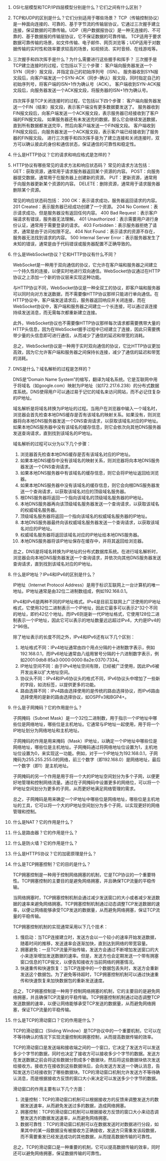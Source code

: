 1. OSI七层模型和TCP/IP四层模型分别是什么？它们之间有什么区别？

2. TCP和UDP的区别是什么？它们分别适用于哪些场景？
   TCP（传输控制协议）是一种面向连接的、可靠的、基于字节流的传输层协议，它通过三次握手建立连接，保证数据的可靠传输。UDP（用户数据报协议）是一种无连接的、不可靠的、基于数据报的传输层协议，它不保证数据的可靠传输。
   TCP适用于要求数据可靠传输的场景，如文件传输、电子邮件、网页浏览等；UDP适用于对数据传输的实时性和效率要求较高的场景，如视频流、实时音频、在线游戏等。

3. 三次握手和四次挥手是什么？为什么需要进行这些握手和挥手？
   三次握手是TCP建立连接时的过程，它包括以下三个步骤：
   客户端向服务器发送一个SYN（同步）报文段，并指定自己的初始序列号（ISN）。
   服务器收到SYN报文段后，向客户端发送一个SYN-ACK（同步-确认）报文段，同时指定自己的初始序列号，将客户端的ISN+1作为确认号（ACK）。
   客户端收到SYN-ACK报文段后，向服务器发送一个ACK报文段，将服务器的ISN+1作为确认号。

   四次挥手是TCP关闭连接时的过程，它包括以下四个步骤：
   客户端向服务器发送一个FIN（结束）报文段，表示客户端没有更多数据要发送了。
   服务器收到FIN报文段后，向客户端发送一个ACK报文段，表示服务器已经接收到了客户端的FIN报文段。
   如果服务器还有未发送完的数据，那么它会继续发送数据，直到所有数据都发送完毕，然后向客户端发送一个FIN报文段。
   客户端收到FIN报文段后，向服务器发送一个ACK报文段，表示客户端已经接收到了服务器的FIN报文段。
   进行三次握手和四次挥手是为了建立连接和关闭连接时，双方可以确认彼此的身份和通信状态，保证通信的可靠性和稳定性。

4. 什么是HTTP协议？它的请求和响应格式是怎样的？

5. HTTP协议有哪些常见的请求方法和响应状态码？
   常见的请求方法包括：
   GET：获取资源，通常用于请求服务器返回某个资源的内容。
   POST：向服务器提交数据，通常用于在服务器上创建新的资源。
   PUT：更新资源，通常用于向服务器更新某个资源的内容。
   DELETE：删除资源，通常用于请求服务器删除某个资源。

   常见的响应状态码包括：
   200 OK：表示请求成功，服务器返回请求的内容。
   201 Created：表示服务器已经成功创建了一个资源。
   204 No Content：表示请求成功，但是服务器没有返回任何内容。
   400 Bad Request：表示客户端请求有错误，服务器无法理解。
   401 Unauthorized：表示需要用户进行身份认证，通常用于需要登录的请求。
   403 Forbidden：表示服务器拒绝了请求，通常是由于访问权限不足。
   404 Not Found：表示请求的资源不存在，服务器无法找到请求的内容。
   500 Internal Server Error：表示服务器发生了未知的错误，通常是由于代码错误或服务器配置不正确导致的。

6. 什么是WebSocket协议？它和HTTP协议有什么不同？

   WebSocket是一种用于双向通信的协议，它允许在客户端和服务器之间建立一个持久性的连接，以便实时地进行双向通信。WebSocket协议通过在HTTP协议之上添加一个新的协议层来实现这种功能。

   与HTTP协议不同，WebSocket协议是一种全双工的协议，即客户端和服务器可以同时向对方发送数据，而不需要像HTTP协议那样只能进行单向通信。在HTTP协议中，客户端发送请求后，服务器返回响应并关闭连接，而在WebSocket协议中，客户端和服务器之间建立一个长连接，可以通过该连接持续发送消息，而无需每次都重新建立连接。

   此外，WebSocket协议也不需要像HTTP协议那样每次请求都需要携带大量的HTTP头信息，因为在WebSocket握手过程中已经建立了连接，因此只需要携带少量的头信息即可进行通信，从而减少了通信的延迟和带宽的消耗。

   总之，WebSocket协议是一种用于实时双向通信的协议，它比HTTP协议更加高效，因为它允许客户端和服务器之间保持长连接，减少了通信的延迟和带宽的消耗。

7. DNS是什么？域名解析的过程是怎样的？

   DNS是“Domain Name System”的缩写，翻译为域名系统。它是互联网中用于将域名（如google.com）映射为IP地址（如172.217.6.238）的分布式数据库系统。DNS使得用户可以通过易于记忆的域名来访问网站，而不必记住复杂的IP地址。

   域名解析是将域名转换为IP地址的过程。当用户在浏览器中输入一个域名时，浏览器会首先检查本地DNS缓存是否有该域名的映射关系。如果没有，则浏览器将向本地DNS服务器发送一个DNS查询请求，以获取该域名对应的IP地址。如果本地DNS服务器中没有该域名的缓存信息，则它会依次向其他DNS服务器发送查询请求，直到找到该域名的IP地址。

   域名解析的过程可以分为以下几个步骤：

   1. 浏览器首先检查本地DNS缓存是否有该域名对应的IP地址。
   2. 如果本地DNS缓存中没有该域名的映射关系，则浏览器将向本地DNS服务器发送一个DNS查询请求。
   3. 如果本地DNS服务器中有该域名的缓存信息，则它会将IP地址返回给浏览器。
   4. 如果本地DNS服务器中没有该域名的缓存信息，则它会向根DNS服务器发送一个查询请求，以获取该域名对应的顶级域名服务器。
   5. 根DNS服务器将返回一个指向该域名的顶级域名服务器的IP地址。
   6. 本地DNS服务器再向该顶级域名服务器发送一个查询请求，以获取该域名的权威域名服务器。
   7. 顶级域名服务器将返回一个指向该域名的权威域名服务器的IP地址。
   8. 本地DNS服务器最终向该权威域名服务器发送一个查询请求，以获取该域名对应的IP地址。
   9. 权威域名服务器将返回该域名对应的IP地址给本地DNS服务器。
   10. 本地DNS服务器将该IP地址保存在缓存中，并将其返回给浏览器。

   总之，DNS是将域名转换为IP地址的分布式数据库系统。在进行域名解析时，浏览器会向本地DNS服务器发送一个查询请求，并依次向其他DNS服务器发送查询请求，直到找到该域名对应的IP地址。

8. 什么是IP地址？IPv4和IPv6的区别是什么？

   IP地址（Internet Protocol Address）是用于标识互联网上一台计算机的唯一地址。IP地址通常是由32位二进制数组成，例如192.168.0.1。

   IPv4和IPv6是两种不同的IP地址格式。IPv4是目前互联网上广泛使用的IP地址格式，它使用32位二进制表示一个IP地址，因此它最多可以表示2^32个不同的地址，即约42亿个地址。而IPv6则是新一代IP地址格式，它使用128位二进制表示一个IP地址，因此它可以表示的地址数量远远超过IPv4，大约是IPv4的2^96倍。

   除了地址表示的长度不同之外，IPv4和IPv6还有以下几个区别：

   1. 地址格式不同：IPv4地址通常由四个用点分隔的十进制数字表示，例如192.168.0.1，而IPv6地址通常由八组用冒号分隔的十六进制数字表示，例如2001:0db8:85a3:0000:0000:8a2e:0370:7334。
   2. IP地址空间不同：由于IPv4地址空间有限，已经被广泛使用，因此IPv6被开发出来以扩大地址空间。
   3. 协议头不同：IPv4和IPv6协议头的格式不同，IPv6协议头中增加了一些新的字段，如流标签，以提供更多的功能。
   4. 路由选择不同：IPv4路由选择使用的是传统的路由选择协议，而IPv6路由选择使用的是新的路由选择协议，如OSPFv3和BGP4+。

9. 什么是子网掩码？它的作用是什么？

   子网掩码（Subnet Mask）是一个32位二进制数，用于指示一个IP地址中哪些位是网络地址，哪些位是主机地址。它通常与IP地址一起使用，用于将一个IP地址划分为网络地址和主机地址。

   子网掩码的作用是用来掩码（Mask）IP地址，以确定一个IP地址中哪些位是网络地址，哪些位是主机地址。子网掩码通过将网络地址位设置为1，主机地址位设置为0，来实现这一功能。例如，对于一个IP地址为192.168.0.1，子网掩码为255.255.255.0的网络，前三个数字（即192.168.0）是网络地址，最后一个数字（即1）是主机地址。

   子网掩码的另一个作用是用于将一个大的IP地址空间划分为多个子网，以便更好地管理和控制网络流量。通过在子网掩码中设置更多的网络位，可以将一个IP地址空间划分为更多的子网，从而更好地满足网络管理的需求。

   总之，子网掩码是用来确定一个IP地址中哪些位是网络地址，哪些位是主机地址的工具，它可以将一个大的IP地址空间划分为多个子网，以实现更好的网络管理和控制。

10. 什么是NAT？它的作用是什么？

    

11. 什么是路由器？它的作用是什么？

    

12. 什么是防火墙？它的作用是什么？

    

13. 什么是HTTPS协议？它的加密原理是什么？

    

14. 什么是TCP拥塞控制？它的目的是什么？

    TCP拥塞控制是一种用于控制网络拥塞的机制，它是TCP协议的一个重要特性。TCP拥塞控制的主要目的是避免网络拥塞，并且确保TCP流量的平稳传输。

    当网络拥塞时，TCP拥塞控制机制会通过减少发送窗口的大小或者减少发送数据的速率来避免网络拥塞。TCP拥塞控制机制通过动态调整TCP发送数据的速率，以便让网络能够承受TCP发送的数据量，从而避免网络拥塞，保证TCP流量的平稳传输。

    TCP拥塞控制机制的实现通常采用以下几个技术：

    1. 慢启动：当TCP连接建立时，发送方会以一个较小的速率开始发送数据，随着时间的推移，发送速率会逐渐加快，直到达到网络的带宽容量。
    2. 拥塞避免：一旦TCP流量开始传输，发送方会通过不断增加发送窗口的大小来逐渐增加发送数据的速率。但是，发送方也会定期发送一个带有拥塞窗口信息的TCP报文，以便告知接收方当前网络的拥塞情况。
    3. 快速重传和快速恢复：当TCP连接中的一个数据包丢失时，发送方会重新发送这个数据包。为了避免等待超时，TCP拥塞控制机制可以通过快速重传和快速恢复来加快数据包的重新发送速度。

    总之，TCP拥塞控制是一种用于控制网络拥塞的机制，它的主要目的是避免网络拥塞，并且确保TCP流量的平稳传输。TCP拥塞控制机制通过动态调整TCP发送数据的速率，以便让网络能够承受TCP发送的数据量，从而避免网络拥塞，保证TCP流量的平稳传输。

15. 什么是TCP的滑动窗口？它的作用是什么？

    TCP的滑动窗口（Sliding Window）是TCP协议中的一个重要机制，它可以在不等待确认的情况下实现流量控制和拥塞控制，从而提高数据传输的效率。

    TCP的滑动窗口是发送端和接收端之间的一个窗口，它决定了发送方可以发送多少个字节的数据，同时也决定了接收方可以接收多少个字节的数据。发送方在发送数据之前会将这些数据分割成多个数据块，然后将这些数据块依次发送给接收方。接收方在接收到这些数据块后，会向发送方发送一个确认消息，告知发送方已经接收到了哪些数据块。TCP的滑动窗口机制允许发送方不等待确认消息，而是根据接收方反馈的窗口大小来决定可以发送多少个字节的数据。

    滑动窗口的作用主要有以下几个方面：

    1. 流量控制：TCP的滑动窗口机制可以根据接收方的反馈来调整发送方的数据发送速率，从而避免发送过多的数据，造成网络拥塞。
    2. 拥塞控制：TCP的滑动窗口机制可以根据接收方反馈的窗口大小来动态调整发送方的数据发送速率，从而避免网络拥塞。
    3. 数据可靠性：TCP的滑动窗口机制可以在数据发送时对数据进行分段，如果其中的某一段数据没有被接收方正确接收，发送方只需重发该段数据，而不需要重发已经发送成功的其他数据，从而提高数据传输的可靠性。

    总之，TCP的滑动窗口是一种重要的机制，它可以提高数据传输的效率，同时还可以避免网络拥塞，保证数据传输的可靠性。